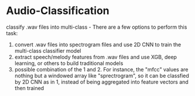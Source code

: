 # Audio-Classification
classify .wav files into multi-class - There are a few options to perform this task: 
1. convert .wav files into spectrogram files and use 2D CNN to train the multi-class classifier model
2. extract speech/melody features from .wav files and use XGB, deep learning, or others to build traditional models
3. possible combination of the 1 and 2. For instance, the "mfcc" values are nothing but a windowed array like "sprectrogram", so it can be classfied by 2D CNN as in 1, instead of being aggregated into feature vectors and then trained
